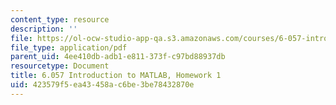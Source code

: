 ```yaml
---
content_type: resource
description: ''
file: https://ol-ocw-studio-app-qa.s3.amazonaws.com/courses/6-057-introduction-to-matlab-january-iap-2019/423579f5ea43458ac6be3be78432870e_MIT6_057IAP19_hw1.pdf
file_type: application/pdf
parent_uid: 4ee410db-adb1-e811-373f-c97bd88937db
resourcetype: Document
title: 6.057 Introduction to MATLAB, Homework 1
uid: 423579f5-ea43-458a-c6be-3be78432870e
---
```


